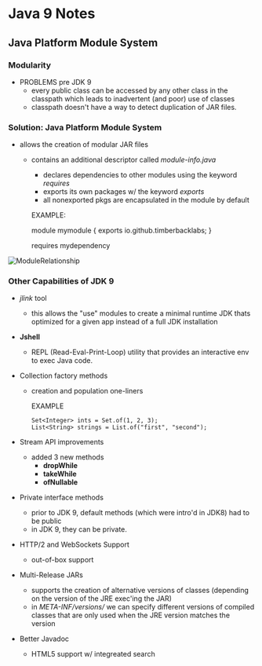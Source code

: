 # Java 9 Notes

## Java Platform Module System

### Modularity
- PROBLEMS pre JDK 9
    - every public class can be accessed by any other class in the classpath
    which leads to inadvertent (and poor) use of classes
    - classpath doesn't have a way to detect duplication of JAR files.

### Solution: Java Platform Module System
- allows the creation of modular JAR files
  - contains an additional descriptor called *module-info.java*
    - declares dependencies to other modules using the 
  keyword *requires*
    - exports its own packages w/ the keyword *exports*
    - all nonexported pkgs are encapsulated in the module by default
  

    EXAMPLE:
      
      module mymodule {
          exports io.github.timberbacklabs;
      }
      
      requires mydependency

![ModuleRelationship](/Users/Edward/IdeaProjects/edu/MasteringSoftwareTesting/src/main/resources/images/ModuleRelationship.png)

### Other Capabilities of JDK 9
- *jlink* tool
  - this allows the "use" modules to create a minimal runtime JDK
  thats optimized for a given app instead of a full JDK installation


- **Jshell**
  - REPL (Read-Eval-Print-Loop) utility that provides an interactive
  env to exec Java code.
  

- Collection factory methods
  - creation and population one-liners
  

    EXAMPLE

        Set<Integer> ints = Set.of(1, 2, 3);
        List<String> strings = List.of("first", "second");

- Stream API improvements
  - added 3 new methods
      - **dropWhile**
      - **takeWhile**
      - **ofNullable**
  

- Private interface methods
  - prior to JDK 9, default methods (which were intro'd in JDK8) had 
  to be public
  - in JDK 9, they can be private. 
  
- HTTP/2 and WebSockets Support
  - out-of-box support

- Multi-Release JARs
  - supports the creation of alternative versions of classes (depending
    on the version of the JRE exec'ing the JAR)
  - in *META-INF/versions/<java-version>* we can specify 
  different versions of compiled classes that are only used when the
    JRE version matches the version
    
- Better Javadoc
  - HTML5 support w/ integreated search




